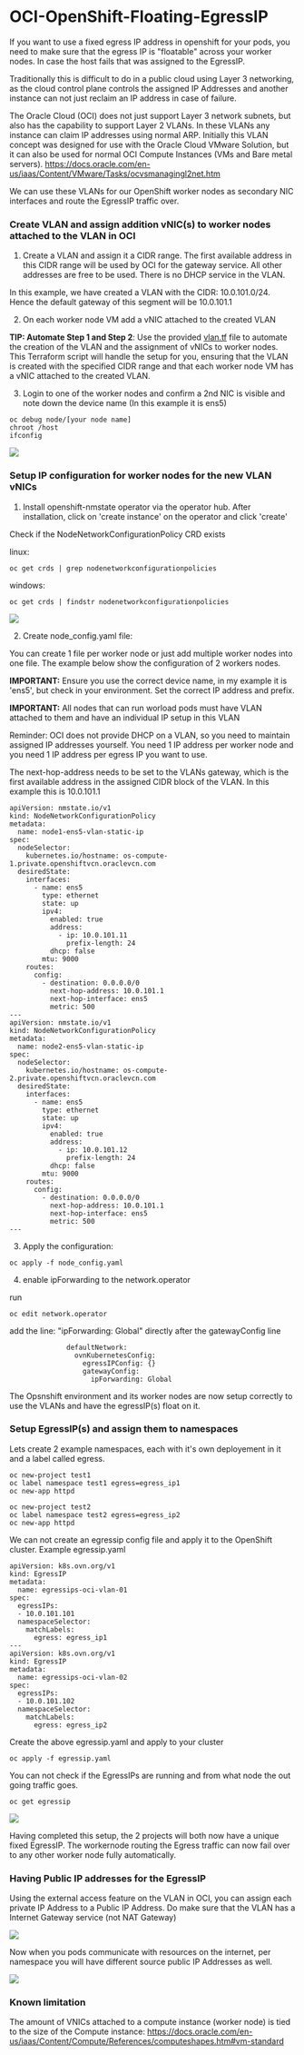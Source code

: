 # OCI-OpenShift-Floating-EgressIP

If you want to use a fixed egress IP address in openshift for your pods, you need to make sure that the egress IP is "floatable" across your worker nodes. 
In case the host fails that was assigned to the EgressIP. 

Traditionally this is difficult to do in a public cloud using Layer 3 networking, as the cloud control plane controls
the assigned IP Addresses and another instance can not just reclaim an IP address in case of failure. 

The Oracle Cloud (OCI) does not just support Layer 3 network subnets, but also has the capability to support Layer 2 VLANs.
In these VLANs any instance can claim IP addresses using normal ARP. Initially this VLAN concept was designed for use with 
the Oracle Cloud VMware Solution, but it can also be used for normal OCI Compute Instances (VMs and Bare metal servers).
https://docs.oracle.com/en-us/iaas/Content/VMware/Tasks/ocvsmanagingl2net.htm

We can use these VLANs for our OpenShift worker nodes as secondary NIC interfaces and route the EgressIP traffic over.


### Create VLAN and assign addition vNIC(s) to worker nodes attached to the VLAN in OCI

1. Create a VLAN and assign it a CIDR range. The first available address in this CIDR range will be used by OCI for the gateway service.
All other addresses are free to be used. There is no DHCP service in the VLAN.

In this example, we have created a VLAN with the CIDR: 10.0.101.0/24. Hence the default gateway of this segment will be 10.0.101.1

2. On each worker node VM add a vNIC attached to the created VLAN

**TIP: Automate Step 1 and Step 2**: Use the provided [vlan.tf](tf_Create_and_Add_VLAN/vlan.tf) file to automate the creation of the VLAN and the assignment of vNICs to worker nodes. This Terraform script will handle the setup for you, ensuring that the VLAN is created with the specified CIDR range and that each worker node VM has a vNIC attached to the created VLAN.


3. Login to one of the worker nodes and confirm a 2nd NIC is visible and note down the device name (In this example it is ens5)

```
oc debug node/[your node name]
chroot /host
ifconfig
```


<img src="images/vnicsetup.jpg">


### Setup IP configuration for worker nodes for the new VLAN vNICs

1. Install openshift-nmstate operator via the operator hub. After installation, click on 'create instance' on the operator and click 'create'

Check if the NodeNetworkConfigurationPolicy CRD exists

linux: 

```oc get crds | grep nodenetworkconfigurationpolicies```

windows: 

```oc get crds | findstr nodenetworkconfigurationpolicies```

<img src="images/netconfigpolicy.jpg">

2. Create node_config.yaml file:

You can create 1 file per worker node or just add multiple worker nodes into one file. The example below show the configuration of 2 workers nodes.

**IMPORTANT:** Ensure you use the correct device name, in my example it is 'ens5', but check in your environment. Set the correct IP address and prefix. 

**IMPORTANT:** All nodes that can run worload pods must have VLAN attached to them and have an individual IP setup in this VLAN

Reminder: OCI does not provide DHCP on a VLAN, so you need to maintain assigned IP addresses yourself. You need 1 IP address per worker node and you need 1 IP address per egress IP you want to use.

The next-hop-address needs to be set to the VLANs gateway, which is the first available address in the assigned CIDR block of the VLAN. In this example this is 10.0.101.1

```
apiVersion: nmstate.io/v1
kind: NodeNetworkConfigurationPolicy
metadata:
  name: node1-ens5-vlan-static-ip
spec:
  nodeSelector:
    kubernetes.io/hostname: os-compute-1.private.openshiftvcn.oraclevcn.com
  desiredState:
    interfaces:
      - name: ens5
        type: ethernet
        state: up
        ipv4:
          enabled: true
          address:
            - ip: 10.0.101.11
              prefix-length: 24
          dhcp: false
        mtu: 9000
    routes:
      config:
        - destination: 0.0.0.0/0
          next-hop-address: 10.0.101.1
          next-hop-interface: ens5
          metric: 500
---
apiVersion: nmstate.io/v1
kind: NodeNetworkConfigurationPolicy
metadata:
  name: node2-ens5-vlan-static-ip
spec:
  nodeSelector:
    kubernetes.io/hostname: os-compute-2.private.openshiftvcn.oraclevcn.com
  desiredState:
    interfaces:
      - name: ens5
        type: ethernet
        state: up
        ipv4:
          enabled: true
          address:
            - ip: 10.0.101.12
              prefix-length: 24
          dhcp: false
        mtu: 9000
    routes:
      config:
        - destination: 0.0.0.0/0
          next-hop-address: 10.0.101.1
          next-hop-interface: ens5
          metric: 500
---

```

3. Apply the configuration:
```
oc apply -f node_config.yaml
```

4. enable ipForwarding to the network.operator

run
```
oc edit network.operator
```

add the line: "ipForwarding: Global"  directly after the gatewayConfig line

```
			  defaultNetwork:
			    ovnKubernetesConfig:
			      egressIPConfig: {}
			      gatewayConfig:
			        ipForwarding: Global
```

The Opsnshift environment and its worker nodes are now setup correctly to use the VLANs and have the egressIP(s) float on it.

### Setup EgressIP(s) and assign them to namespaces

Lets create 2 example namespaces, each with it's own deployement in it and a label called egress.

```
oc new-project test1
oc label namespace test1 egress=egress_ip1
oc new-app httpd

oc new-project test2
oc label namespace test2 egress=egress_ip2
oc new-app httpd
```

We can not create an egressip config file and apply it to the OpenShift cluster.
Example egressip.yaml

```
apiVersion: k8s.ovn.org/v1
kind: EgressIP
metadata:
  name: egressips-oci-vlan-01
spec:
  egressIPs:
  - 10.0.101.101
  namespaceSelector:
    matchLabels:
      egress: egress_ip1
---
apiVersion: k8s.ovn.org/v1
kind: EgressIP
metadata:
  name: egressips-oci-vlan-02
spec:
  egressIPs:
  - 10.0.101.102
  namespaceSelector:
    matchLabels:
      egress: egress_ip2
```

Create the above egressip.yaml and apply to your cluster
```
oc apply -f egressip.yaml
```

You can not check if the EgressIPs are running and from what node the out going traffic goes.
```
oc get egressip
```

<img src="./images/egressips.jpg">

Having completed this setup, the 2 projects will both now have a unique fixed EgressIP. The workernode routing the Egress traffic can now fail over to any other worker node fully automatically.

### Having Public IP addresses for the EgressIP

Using the external access feature on the VLAN in OCI, you can assign each private IP Address to a Public IP Address. Do make sure that the VLAN has a Internet Gateway service (not NAT Gateway)

<img src='images/publicip.jpg'>

Now when you pods communicate with resources on the internet, per namespace you will have different source public IP Addresses as well.

<img src='images/result.jpg'>

### Known limitation

The amount of VNICs attached to a compute instance (worker node) is tied to the size of the Compute instance: https://docs.oracle.com/en-us/iaas/Content/Compute/References/computeshapes.htm#vm-standard







